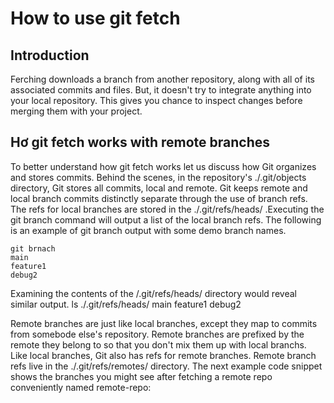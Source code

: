 # How to use git fetch

## Introduction
Ferching downloads a branch from another repository, along with all of its associated commits and files. But, it doesn't try to integrate anything into your local repository. This gives you chance to inspect changes before merging them with your project.

## Hơ git fetch works with remote branches
To better understand how git fetch works let us discuss how Git organizes and stores commits. Behind the scenes, in the repository's ./.git/objects directory, Git stores all commits, local and remote. Git keeps remote and local branch commits distinctly separate through the use of branch refs. The refs for local branches are stored in the ./.git/refs/heads/ .Executing the git branch command will output a list of the local branch refs. The following is an example of git branch output with some demo branch names.

    git brnach
    main
    feature1
    debug2
Examining the contents of the /.git/refs/heads/ directory would reveal similar output.
    ls ./.git/refs/heads/
    main
    feature1
    debug2

Remote branches are just like local branches, except they map to commits from somebode else's repository. Remote branches are prefixed by the remote they belong to so that you don't mix them up with local branchs. Like local branches, Git also has refs for remote branches. Remote branch refs live in the ./.git/refs/remotes/ directory. The next example code snippet shows the branches you might see after fetching a remote repo conveniently named remote-repo:
